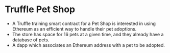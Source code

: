# Truffle Pet Shop
- A Truffle training smart contract for a Pet Shop is interested in using Ethereum as an efficient way to handle their pet adoptions. 
- The store has space for 16 pets at a given time, and they already have a database of pets. 
- A dapp which associates an Ethereum address with a pet to be adopted.
